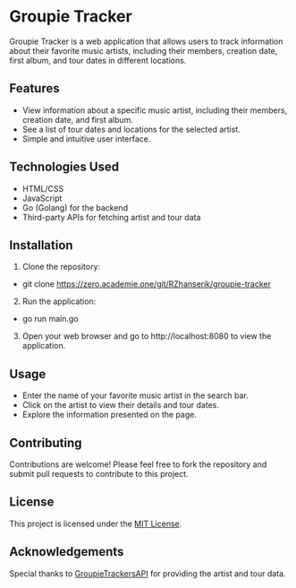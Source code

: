 # Groupie Tracker

Groupie Tracker is a web application that allows users to track information about their favorite music artists, including their members, creation date, first album, and tour dates in different locations.

## Features

- View information about a specific music artist, including their members, creation date, and first album.
- See a list of tour dates and locations for the selected artist.
- Simple and intuitive user interface.

## Technologies Used

- HTML/CSS
- JavaScript
- Go (Golang) for the backend
- Third-party APIs for fetching artist and tour data

## Installation

1. Clone the repository:

- git clone  https://zero.academie.one/git/RZhanserik/groupie-tracker


2. Run the application:

- go run main.go


3. Open your web browser and go to http://localhost:8080 to view the application.

## Usage

- Enter the name of your favorite music artist in the search bar.
- Click on the artist to view their details and tour dates.
- Explore the information presented on the page.

## Contributing

Contributions are welcome! Please feel free to fork the repository and submit pull requests to contribute to this project.

## License

This project is licensed under the [MIT License](LICENSE).

## Acknowledgements

Special thanks to [GroupieTrackersAPI](https://groupietrackers.herokuapp.com/api) for providing the artist and tour data.




